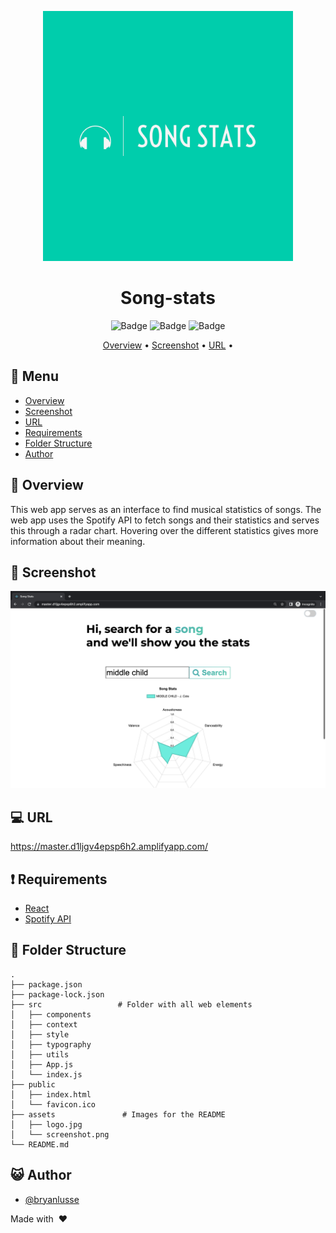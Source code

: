 <div align="center">

<img src="assets/SONGSTATS-logos.jpeg" alt="drawing" width="400"/> <br />

# Song-stats

![Badge](https://img.shields.io/github/languages/code-size/bryanlusse/song-stats)
![Badge](https://img.shields.io/github/languages/count/bryanlusse/song-stats)
![Badge](https://img.shields.io/github/last-commit/bryanlusse/song-stats)


[Overview](#scroll-overview)
•
[Screenshot](#rice_scene-screenshot)
•
[URL](#computer-url)
•
<!-- [Blogpost](https://medium.com/@blusse7/deploying-a-chatbot-on-heroku-using-flask-and-huggingface-7dadb77d8f48) -->
</div>

## :bookmark_tabs: Menu

- [Overview](#scroll-overview)
- [Screenshot](#rice_scene-screenshot)
- [URL](#computer-url)
- [Requirements](#exclamation-requirements)
- [Folder Structure](#open_file_folder-folder-structure)
- [Author](#smiley_cat-author)

## :scroll: Overview

This web app serves as an interface to find musical statistics of songs. The web app uses the Spotify API to fetch songs and their statistics and serves this through a radar chart. Hovering over the different statistics gives more information about their meaning. 

## :rice_scene: Screenshot

![Logo](assets/screenshot.png)

## :computer: URL

https://master.d1ljgv4epsp6h2.amplifyapp.com/

## :exclamation: Requirements

- [React](https://reactjs.org/)
- [Spotify API](https://developer.spotify.com/documentation/web-api/)

## :open_file_folder: Folder Structure

```
.
├── package.json
├── package-lock.json
├── src                 # Folder with all web elements
│   ├── components
│   ├── context
│   ├── style
│   ├── typography
│   ├── utils
│   ├── App.js
│   └── index.js
├── public
│   ├── index.html              
│   └── favicon.ico               
├── assets               # Images for the README
│   ├── logo.jpg
│   └── screenshot.png
└── README.md
```

## :smiley_cat: Author

- [@bryanlusse](https://github.com/bryanlusse)

Made with &nbsp;❤️&nbsp;